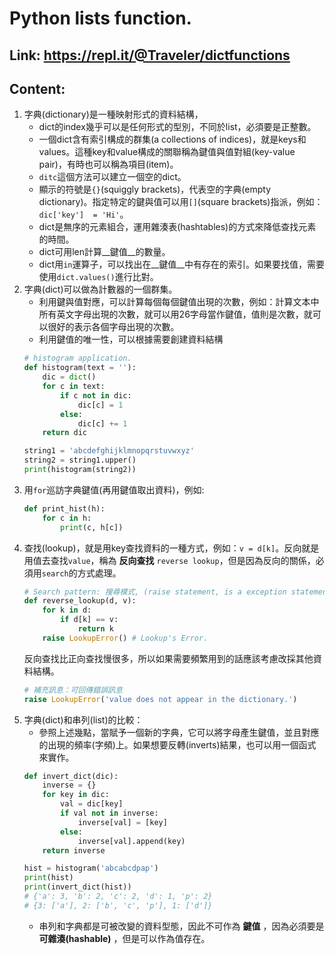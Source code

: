 # Python lists function.
## Link: https://repl.it/@Traveler/dictfunctions
## Content:
1. 字典(dictionary)是一種映射形式的資料結構，
    * dict的index幾乎可以是任何形式的型別，不同於list，必須要是正整數。
    * 一個dict含有索引構成的群集(a collections of indices)，就是keys和values。這種key和value構成的關聯稱為鍵值與值對組(key-value pair)，有時也可以稱為項目(item)。
    * `ditc`這個方法可以建立一個空的dict。
    * 顯示的符號是`{}`(squiggly brackets)，代表空的字典(empty dictionary)。指定特定的鍵與值可以用`[]`(square brackets)指派，例如：`dic['key']  = 'Hi'`。
    * dict是無序的元素組合，運用雜湊表(hashtables)的方式來降低查找元素的時間。
    * dict可用len計算__鍵值__的數量。
    * dict用`in`運算子，可以找出在__鍵值__中有存在的索引。如果要找值，需要使用`dict.values()`進行比對。
2. 字典(dict)可以做為計數器的一個群集。
    * 利用鍵與值對應，可以計算每個每個鍵值出現的次數，例如：計算文本中所有英文字母出現的次數，就可以用26字母當作鍵值，值則是次數，就可以很好的表示各個字母出現的次數。
    * 利用鍵值的唯一性，可以根據需要創建資料結構
    ```python
    # histogram application.
    def histogram(text = ''):
        dic = dict()
        for c in text:
            if c not in dic:
                dic[c] = 1
            else:
                dic[c] += 1
        return dic

    string1 = 'abcdefghijklmnopqrstuvwxyz'
    string2 = string1.upper()
    print(histogram(string2))
    ```
3. 用`for`巡訪字典鍵值(再用鍵值取出資料)，例如:
    ```python
    def print_hist(h):
        for c in h:
            print(c, h[c])
    ```
4. 查找(lookup)，就是用key查找資料的一種方式，例如：`v = d[k]`。反向就是用值去查找`value`，稱為 __反向查找__ `reverse lookup`，但是因為反向的關係，必須用`search`的方式處理。
    ```python
    # Search pattern: 搜尋模式, (raise statement, is a exception statement)
    def reverse_lookup(d, v):
        for k in d:
            if d[k] == v:
                return k
        raise LookupError() # Lookup's Error.
    ```
    反向查找比正向查找慢很多，所以如果需要頻繁用到的話應該考慮改採其他資料結構。
    ```python
    # 補充訊息：可回傳錯誤訊息
    raise LookupError('value does not appear in the dictionary.')
    ```
5. 字典(dict)和串列(list)的比較：
    * 參照上述幾點，當賦予一個新的字典，它可以將字母產生鍵值，並且對應的出現的頻率(字頻)上。如果想要反轉(inverts)結果，也可以用一個函式來實作。
    ```python
    def invert_dict(dic):
        inverse = {}
        for key in dic:
            val = dic[key]
            if val not in inverse:
                inverse[val] = [key]
            else:
                inverse[val].append(key)
        return inverse

    hist = histogram('abcabcdpap')
    print(hist)
    print(invert_dict(hist))
    # {'a': 3, 'b': 2, 'c': 2, 'd': 1, 'p': 2}
    # {3: ['a'], 2: ['b', 'c', 'p'], 1: ['d']}
    ```
    * 串列和字典都是可被改變的資料型態，因此不可作為 __鍵值__ ，因為必須要是 __可雜湊(hashable)__ ，但是可以作為值存在。
